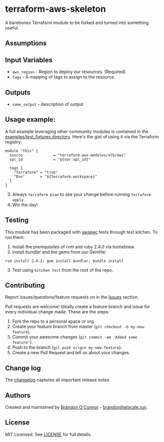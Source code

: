 # terraform-aws-skeleton
A barebones Terraform module to be forked and turned into something useful.

## Assumptions

## Input Variables
* `aws_region` - Region to deploy our resources. (Required)
* `tags` - A mapping of tags to assign to the resource.

## Outputs
* `some_output` - description of output

## Usage example:
A full example leveraging other community modules is contained in the [examples/test_fixtures directory](examples/test_fixtures). Here's the gist of using it via the Terraform registry:
```
module "this" {
  source              = "terraform-aws-modules/alb/aws"
  vpc_id              = "${var.vpc_id}"

  tags {
    "Terraform" = "true"
    "Env"       = "${terraform.workspace}"
  }
}
```
3. Always `terraform plan` to see your change before running `terraform apply`.
4. Win the day!

## Testing
This module has been packaged with [awspec]('https://github.com/k1LoW/awspec') tests through test kitchen. To run them:
1. Install the prerequisites of rvm and ruby 2.4.0 via homebrew.
2. Install bundler and the gems from our Gemfile:
```
rvm install 2.4.2; gem install bundler; bundle install
```
3. Test using `kitchen test` from the root of the repo.

## Contributing
Report issues/questions/feature requests on in the [Issues](https://github.com/run-at-scale/terraform-aws-skeleton/issues) section.

Pull requests are welcome! Ideally create a feature branch and issue for every
individual change made. These are the steps:

1. Fork the repo to a personal space or org.
2. Create your feature branch from master (`git checkout -b my-new-feature`).
4. Commit your awesome changes (`git commit -am 'Added some feature'`).
5. Push to the branch (`git push origin my-new-feature`).
6. Create a new Pull Request and tell us about your changes.

## Change log
The [changelog](CHANGELOG.md) captures all important release notes.

## Authors
Created and maintained by [Brandon O'Connor](https://github.com/brandoconnor) - brandon@atscale.run.

## License
MIT Licensed. See [LICENSE](LICENSE) for full details.

